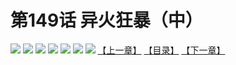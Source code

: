 # 第149话 异火狂暴（中）
![](https://mhpic.xiaomingtaiji.net/comic/D/斗破苍穹拆分版/149话/1.jpg-zymk.middle.webp)
![](https://mhpic.xiaomingtaiji.net/comic/D/斗破苍穹拆分版/149话/2.jpg-zymk.middle.webp)
![](https://mhpic.xiaomingtaiji.net/comic/D/斗破苍穹拆分版/149话/3.jpg-zymk.middle.webp)
![](https://mhpic.xiaomingtaiji.net/comic/D/斗破苍穹拆分版/149话/4.jpg-zymk.middle.webp)
![](https://mhpic.xiaomingtaiji.net/comic/D/斗破苍穹拆分版/149话/5.jpg-zymk.middle.webp)
![](https://mhpic.xiaomingtaiji.net/comic/D/斗破苍穹拆分版/149话/6.jpg-zymk.middle.webp)
![](https://mhpic.xiaomingtaiji.net/comic/D/斗破苍穹拆分版/149话/7.jpg-zymk.middle.webp)
[【上一章】](./148.md)
[【目录】](./README.md)
[【下一章】](./150.md)

